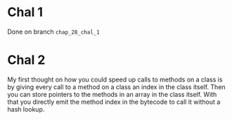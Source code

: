 # Chal 1
Done on branch `chap_28_chal_1`

# Chal 2
My first thought on how you could speed up calls to methods on a class is by
giving every call to a method on a class an index in the class itself. Then you
can store pointers to the methods in an array in the class itself. With that
you directly emit the method index in the bytecode to call it without a hash
lookup.
